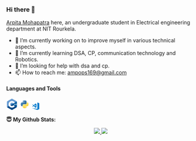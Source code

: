 ### Hi there 👋

[Arpita Mohapatra](https://github.com/Arpita-25) here, an undergraduate student in Electrical engineering department at NIT Rourkela.
- 🔭 I’m currently working on to improve myself in various technical aspects.
- 🌱 I’m currently learning DSA, CP, communication technology and Robotics. 
- 🤔 I’m looking for help with dsa and cp.
- 📫 How to reach me: [ampops169@gmail.com](ampops169@gmail.com)

#### Languages and Tools
<code><img height="30" src = "https://raw.githubusercontent.com/github/explore/80688e429a7d4ef2fca1e82350fe8e3517d3494d/topics/cpp/cpp.png"></code>
<code><img height="30" src = "https://raw.githubusercontent.com/github/explore/80688e429a7d4ef2fca1e82350fe8e3517d3494d/topics/python/python.png"></code>
<code><img height="20" src="https://raw.githubusercontent.com/github/explore/80688e429a7d4ef2fca1e82350fe8e3517d3494d/topics/visual-studio-code/visual-studio-code.png"></code>

**😇 <b>My Github Stats</b>:**
<br>
<p align = "center">
  <a href="https://github.com/Arpita-25">
    <img src = "https://github-readme-stats.vercel.app/api?username=Arpita-25&show_icons=true&theme=radical&line_height=27&include_all_commits=false">
  </a>
  <a href="https://github.com/bislara">
    <img src = "https://github-readme-stats.vercel.app/api/top-langs/?username=Arpita-25&theme=radical&hide=jupyter%20notebook&layout=compact&langs_count=8">
  </a>
</p>

